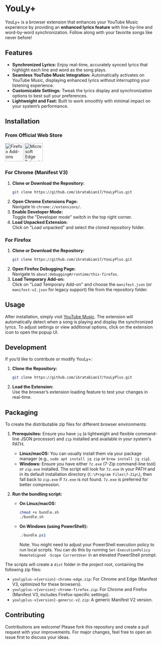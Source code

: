 # YouLy+

YouLy+ is a browser extension that enhances your YouTube Music experience by providing an **enhanced lyrics feature** with line-by-line and word-by-word synchronization. Follow along with your favorite songs like never before!

## Features

- **Synchronized Lyrics:** Enjoy real-time, accurately synced lyrics that highlight each line and word as the song plays.
- **Seamless YouTube Music Integration:** Automatically activates on YouTube Music, displaying enhanced lyrics without interrupting your listening experience.
- **Customizable Settings:** Tweak the lyrics display and synchronization options to best suit your preferences.
- **Lightweight and Fast:** Built to work smoothly with minimal impact on your system’s performance.

## Installation

### From Official Web Store
<p float="left">
<a href="https://addons.mozilla.org/en-US/firefox/addon/youly/" target="_blank"><img src="https://blog.mozilla.org/addons/files/2020/04/get-the-addon-fx-apr-2020.svg" alt="Firefox Add-ons" height="60"/></a>
<a href="https://microsoftedge.microsoft.com/addons/detail/youly/gichhhcjpkhbidkecadfejcjgcmdlnpb" target="_blank"><img src="https://upload.wikimedia.org/wikipedia/commons/f/f7/Get_it_from_Microsoft_Badge.svg" alt="Microsoft Edge Extensions" height="60"/></a>
</p>

### For Chrome (Manifest V3)

1. **Clone or Download the Repository:**  
   ```bash
   git clone https://github.com/ibratabian17/YouLyPlus.git
   ```
2. **Open Chrome Extensions Page:**  
   Navigate to `chrome://extensions/`.
3. **Enable Developer Mode:**  
   Toggle the "Developer mode" switch in the top right corner.
4. **Load Unpacked Extension:**  
   Click on "Load unpacked" and select the cloned repository folder.

### For Firefox

1. **Clone or Download the Repository:**  
   ```bash
   git clone https://github.com/ibratabian17/YouLyPlus.git
   ```
2. **Open Firefox Debugging Page:**  
   Navigate to `about:debugging#/runtime/this-firefox`.
3. **Load Temporary Add-on:**  
   Click on "Load Temporary Add-on" and choose the `manifest.json` (or `manifest-v2.json` for legacy support) file from the repository folder.

## Usage

After installation, simply visit [YouTube Music](https://music.youtube.com/). The extension will automatically detect when a song is playing and display the synchronized lyrics. To adjust settings or view additional options, click on the extension icon to open the popup UI.

## Development

If you’d like to contribute or modify YouLy+:

1. **Clone the Repository:**  
   ```bash
   git clone https://github.com/ibratabian17/YouLyPlus.git
   ```
2. **Load the Extension:**  
   Use the browser’s extension loading feature to test your changes in real-time.

## Packaging

To create the distributable zip files for different browser environments:

1.  **Prerequisites:** Ensure you have `jq` (a lightweight and flexible command-line JSON processor) and `zip` installed and available in your system's PATH.
    *   **Linux/macOS:** You can usually install them via your package manager (e.g., `sudo apt install jq zip` or `brew install jq zip`).
    *   **Windows:** Ensure you have either `7z.exe` (7-Zip command-line tool) or `zip.exe` installed. The script will look for `7z.exe` in your PATH and in its default installation directory (`C:\Program Files\7-Zip\`), then fall back to `zip.exe` if `7z.exe` is not found. `7z.exe` is preferred for better compression.

2.  **Run the bundling script:**
    *   **On Linux/macOS:**
        ```bash
        chmod +x bundle.sh
        ./bundle.sh
        ```
    *   **On Windows (using PowerShell):**
        ```powershell
        ./bundle.ps1
        ```
        Note: You might need to adjust your PowerShell execution policy to run local scripts. You can do this by running `Set-ExecutionPolicy RemoteSigned -Scope CurrentUser` in an elevated PowerShell prompt.

The scripts will create a `dist` folder in the project root, containing the following zip files:
*   `youlyplus-v{version}-chrome-edge.zip`: For Chrome and Edge (Manifest V3, optimized for these browsers).
*   `youlyplus-v{version}-chrome-firefox.zip`: For Chrome and Firefox (Manifest V3, includes Firefox-specific settings).
*   `youlyplus-v{version}-generic-v2.zip`: A generic Manifest V2 version.

## Contributing

Contributions are welcome! Please fork this repository and create a pull request with your improvements. For major changes, feel free to open an issue first to discuss your ideas.
